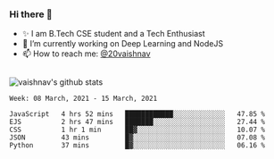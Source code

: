 ### Hi there 👋

<!--
**vaishnav-197/vaishnav-197** is a ✨ _special_ ✨ repository because its `README.md` (this file) appears on your GitHub profile.

Here are some ideas to get you started:
-->

- ✨ I am B.Tech CSE student and a Tech Enthusiast
- 🔭 I’m currently working on Deep Learning and NodeJS
- 📫 How to reach me: [@20vaishnav](https://twitter.com/20vaishnav)


<img src="https://github.com/vaishnav-197/vaishnav-197/blob/main/images/stat.svg" alt=""/>


![vaishnav's github stats](https://github-readme-stats.vercel.app/api?username=vaishnav-197&show_icons=true&theme=dark&count_private=true)


<!--START_SECTION:waka-->
```text
Week: 08 March, 2021 - 15 March, 2021

JavaScript   4 hrs 52 mins   ████████████░░░░░░░░░░░░░   47.85 % 
EJS          2 hrs 47 mins   ███████░░░░░░░░░░░░░░░░░░   27.44 % 
CSS          1 hr 1 min      ██▓░░░░░░░░░░░░░░░░░░░░░░   10.07 % 
JSON         43 mins         █▓░░░░░░░░░░░░░░░░░░░░░░░   07.08 % 
Python       37 mins         █▓░░░░░░░░░░░░░░░░░░░░░░░   06.16 % 
```
<!--END_SECTION:waka-->
